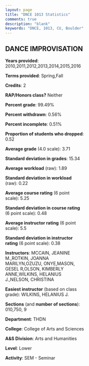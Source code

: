 ```yaml
---
layout: page
title: "DNCE 1013 Statistics"
comments: true
description: "blank"
keywords: "DNCE, 1013, CU, Boulder"
--- 
```

<head>
<script src="https://ajax.googleapis.com/ajax/libs/jquery/2.1.3/jquery.min.js"></script>
<script src="https://dl.dropboxusercontent.com/s/pc42nxpaw1ea4o9/highcharts.js?dl=0"></script>
<!-- <script src="../assets/js/highcharts.js"></script> -->
<style type="text/css">@font-face {
	font-family: "Bebas Neue";
	src: url(https://www.filehosting.org/file/details/544349/BebasNeue%20Regular.otf) format("opentype");
	}
	h1.Bebas { 
		font-family: "Bebas Neue", Verdana, Tahoma;
	}
</style>
</head>
<body>
	<div id="container" style="float: right; width: 45%; height: 88%; margin-left: 2.5%; margin-right: 2.5%;"></div>
	<script language="JavaScript">
		$(document).ready(function() {
		var chart = {type: 'column'};
		var title = {text: 'Grade Distribution'};
		var xAxis = {categories: ['A','B','C','D','F'],crosshair: true};
		var yAxis = {min: 0,title: {text: 'Percentage'}};
		var tooltip = {headerFormat: '<center><b><span style="font-size:20px">{point.key}</span></b></center>',
		               pointFormat: '<td style="padding:0"><b>{point.y:.1f}%</b></td>',
		               footerFormat: '</table>',shared: true,useHTML: true};
		var plotOptions = {column: {pointPadding: 0.0,borderWidth: 0}};  
		var credits = {enabled: false};var series= [{name: 'Percent',data: [81.05,13.68,4.21,0.53,0.53,]}];
		var json = {};
		json.chart = chart;
		json.title = title;
		json.tooltip = tooltip;
		json.xAxis = xAxis;
		json.yAxis = yAxis;  
		json.series = series;
		json.plotOptions = plotOptions;  
		json.credits = credits;
		$('#container').highcharts(json);
	});
	</script>
</body>
			   
## DANCE IMPROVISATION

**Years provided**: 2010,2011,2012,2013,2014,2015,2016

**Terms provided**: Spring,Fall

**Credits**: 2

**RAP/Honors class?** Neither

**Percent grade**: 99.49%

**Percent withdrawn**: 0.56%

**Percent incomplete**: 0.51%

**Proportion of students who dropped**: 0.52

**Average grade** (4.0 scale): 3.71

**Standard deviation in grades**: 15.34

**Average workload** (raw): 1.89

**Standard deviation in workload** (raw): 0.22

**Average course rating** (6 point scale): 5.25

**Standard deviation in course rating** (6 point scale): 0.48

**Average instructor rating** (6 point scale): 5.5

**Standard deviation in instructor rating** (6 point scale): 0.38

**Instructors**: MCCAIN, JEANINE M.,ROTKIN, JOANNA MARILYN,OZUZU, ONYE,MASON, GESEL R,OLSON, KIMBERLY ANNE,WILKINS, HELANIUS J.,NELSON, CHRISTINA

**Easiest instructor** (based on class grade): WILKINS, HELANIUS J.

**Sections** (and **number of sections**): 010,750, 9

**Department**: THDN

**College**: College of Arts and Sciences

**A&S Division**: Arts and Humanities

**Level**: Lower

**Activity**: SEM - Seminar